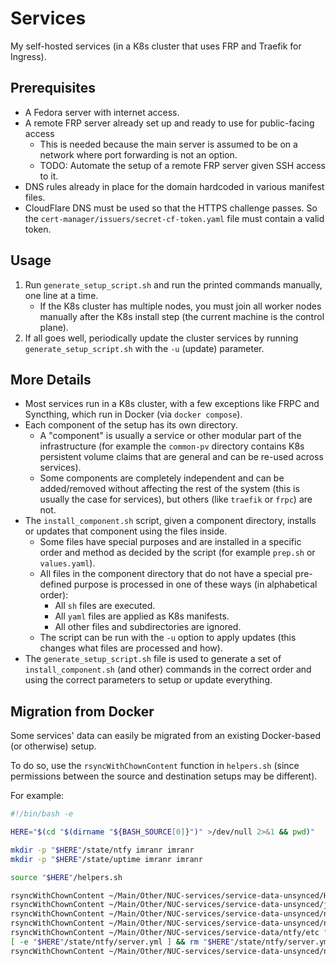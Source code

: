 # Services

My self-hosted services (in a K8s cluster that uses FRP and Traefik for Ingress).

## Prerequisites
- A Fedora server with internet access.
- A remote FRP server already set up and ready to use for public-facing access
    - This is needed because the main server is assumed to be on a network where port forwarding is not an option.
    - TODO: Automate the setup of a remote FRP server given SSH access to it.
- DNS rules already in place for the domain hardcoded in various manifest files.
- CloudFlare DNS must be used so that the HTTPS challenge passes. So the `cert-manager/issuers/secret-cf-token.yaml` file must contain a valid token.

## Usage

1. Run `generate_setup_script.sh` and run the printed commands manually, one line at a time.
    - If the K8s cluster has multiple nodes, you must join all worker nodes manually after the K8s install step (the current machine is the control plane).
2. If all goes well, periodically update the cluster services by running `generate_setup_script.sh` with the `-u` (update) parameter.

## More Details

- Most services run in a K8s cluster, with a few exceptions like FRPC and Syncthing, which run in Docker (via `docker compose`).
- Each component of the setup has its own directory.
    - A "component" is usually a service or other modular part of the infrastructure (for example the `common-pv` directory contains K8s persistent volume claims that are general and can be re-used across services).
    - Some components are completely independent and can be added/removed without affecting the rest of the system (this is usually the case for services), but others (like `traefik` or `frpc`) are not.
- The `install_component.sh` script, given a component directory, installs or updates that component using the files inside.
    - Some files have special purposes and are installed in a specific order and method as decided by the script (for example `prep.sh` or `values.yaml`).
    - All files in the component directory that do not have a special pre-defined purpose is processed in one of these ways (in alphabetical order):
        - All `sh` files are executed.
        - All `yaml` files are applied as K8s manifests.
        - All other files and subdirectories are ignored.
    - The script can be run with the `-u` option to apply updates (this changes what files are processed and how).
- The `generate_setup_script.sh` file is used to generate a set of `install_component.sh` (and other) commands in the correct order and using the correct parameters to setup or update everything.

## Migration from Docker

Some services' data can easily be migrated from an existing Docker-based (or otherwise) setup.

To do so, use the `rsyncWithChownContent` function in `helpers.sh` (since permissions between the source and destination setups may be different).

For example:

```bash
#!/bin/bash -e

HERE="$(cd "$(dirname "${BASH_SOURCE[0]}")" >/dev/null 2>&1 && pwd)"

mkdir -p "$HERE"/state/ntfy imranr imranr
mkdir -p "$HERE"/state/uptime imranr imranr

source "$HERE"/helpers.sh

rsyncWithChownContent ~/Main/Other/NUC-services/service-data-unsynced/HAConfig "$HERE"/state/homeassistant root 1000
rsyncWithChownContent ~/Main/Other/NUC-services/service-data-unsynced/jellyfin "$HERE"/state/jellyfin 1000 1000
rsyncWithChownContent ~/Main/Other/NUC-services/service-data-unsynced/nextcloud/html "$HERE"/state/nextcloud/data 33 1000
rsyncWithChownContent ~/Main/Other/NUC-services/service-data-unsynced/nextcloud/db "$HERE"/state/nextcloud/db 1000 1000
rsyncWithChownContent ~/Main/Other/NUC-services/service-data/ntfy/etc "$HERE"/state/ntfy 1000 1000
[ -e "$HERE"/state/ntfy/server.yml ] && rm "$HERE"/state/ntfy/server.yml
rsyncWithChownContent ~/Main/Other/NUC-services/service-data-unsynced/nextcloud/db "$HERE"/state/nextcloud/db 1000 1000
```